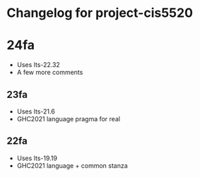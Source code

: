 # Changelog for project-cis5520

# 24fa
- Uses lts-22.32
- A few more comments

## 23fa
- Uses lts-21.6
- GHC2021 language pragma for real

## 22fa
- Uses lts-19.19
- GHC2021 language + common stanza

